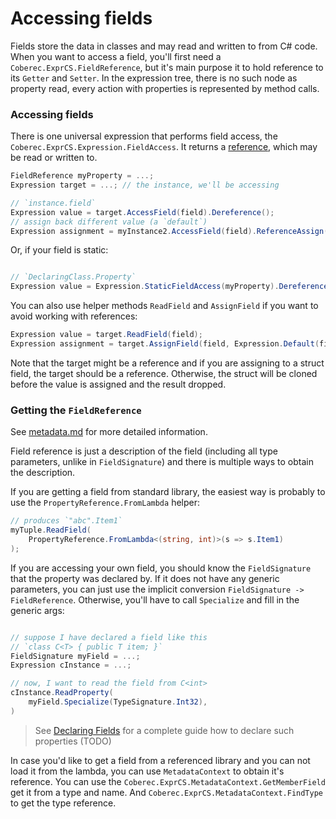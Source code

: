 # Accessing fields

Fields store the data in classes and may read and written to from C# code. When you want to access a field, you'll first need a `Coberec.ExprCS.FieldReference`, but it's main purpose it to hold reference to its `Getter` and `Setter`. In the expression tree, there is no such node as property read, every action with properties is represented by method calls.

### Accessing fields

There is one universal expression that performs field access, the `Coberec.ExprCS.Expression.FieldAccess`. It returns a [reference](TODO), which may be read or written to.

```csharp
FieldReference myProperty = ...;
Expression target = ...; // the instance, we'll be accessing

// `instance.field`
Expression value = target.AccessField(field).Dereference();
// assign back different value (a `default`)
Expression assignment = myInstance2.AccessField(field).ReferenceAssign(Expression.Default(field.ResultType()));

```

Or, if your field is static:

```csharp

// `DeclaringClass.Property`
Expression value = Expression.StaticFieldAccess(myProperty).Dereference();
```

You can also use helper methods `ReadField` and `AssignField` if you want to avoid working with references:

```csharp
Expression value = target.ReadField(field);
Expression assignment = target.AssignField(field, Expression.Default(field.ResultType()));
```

Note that the target might be a reference and if you are assigning to a struct field, the target should be a reference. Otherwise, the struct will be cloned before the value is assigned and the result dropped.

### Getting the `FieldReference`

See [metadata.md](../metadata.md) for more detailed information.

Field reference is just a description of the field (including all type parameters, unlike in `FieldSignature`) and there is multiple ways to obtain the description.

If you are getting a field from standard library, the easiest way is probably to use the `PropertyReference.FromLambda` helper:

```csharp
// produces `"abc".Item1`
myTuple.ReadField(
    PropertyReference.FromLambda<(string, int)>(s => s.Item1)
);
```

If you are accessing your own field, you should know the `FieldSignature` that the property was declared by. If it does not have any generic parameters, you can just use the implicit conversion `FieldSignature -> FieldReference`. Otherwise, you'll have to call `Specialize` and fill in the generic args:

```csharp

// suppose I have declared a field like this
// `class C<T> { public T item; }`
FieldSignature myField = ...;
Expression cInstance = ...;

// now, I want to read the field from C<int>
cInstance.ReadProperty(
    myField.Specialize(TypeSignature.Int32),
)
```

> See [Declaring Fields](declaring-fields.md) for a complete guide how to declare such properties (TODO)


In case you'd like to get a field from a referenced library and you can not load it from the lambda, you can use `MetadataContext` to obtain it's reference. You can use the `Coberec.ExprCS.MetadataContext.GetMemberField` get it from a type and name. And `Coberec.ExprCS.MetadataContext.FindType` to get the type reference.
